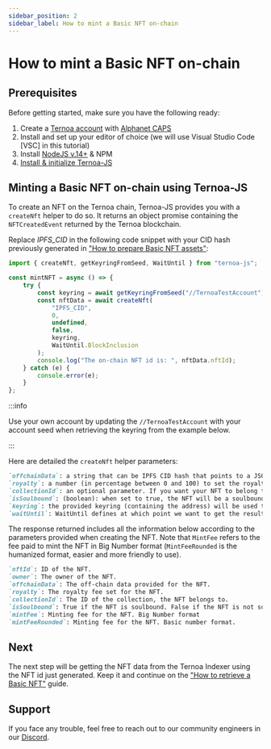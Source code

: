 ```yaml
---
sidebar_position: 2
sidebar_label: How to mint a Basic NFT on-chain
---
```


# How to mint a Basic NFT on-chain

## Prerequisites

Before getting started, make sure you have the following ready:

1. Create a [Ternoa account](/for-developers/get-started/create-account) with [Alphanet CAPS](/for-developers/get-started/create-account#step-2-get-some-free-test-caps-tokens)
2. Install and set up your editor of choice (we will use Visual Studio Code [VSC] in this tutorial)
3. Install [NodeJS v.14+](https://nodejs.org/en/download/) & NPM
4. [Install & initialize Ternoa-JS](/for-developers/get-started/install-ternoa-js)

## Minting a Basic NFT on-chain using Ternoa-JS

To create an NFT on the Ternoa chain, Ternoa-JS provides you with a `createNft` helper to do so. It returns an object promise containing the `NFTCreatedEvent` returned by the Ternoa blockchain.

Replace _IPFS_CID_ in the following code snippet with your CID hash previously generated in ["How to prepare Basic NFT assets"](/for-developers/guides/NFT/basic-NFT/prepare-assets):

```typescript showLineNumbers
import { createNft, getKeyringFromSeed, WaitUntil } from "ternoa-js";

const mintNFT = async () => {
	try {
		const keyring = await getKeyringFromSeed("//TernoaTestAccount");
		const nftData = await createNft(
			"IPFS_CID",
			0,
			undefined,
			false,
			keyring,
			WaitUntil.BlockInclusion
		);
		console.log("The on-chain NFT id is: ", nftData.nftId);
	} catch (e) {
		console.error(e);
	}
};
```

:::info

Use your own account by updating the `//TernoaTestAccount` with your account seed when retrieving the keyring from the example below.

:::

Here are detailed the `createNft` helper parameters:

```markdown
`offchainData`: a string that can be IPFS CID hash that points to a JSON file, a plain text, a small JSON string, or a link to either a static or a dynamic file.
`royalty`: a number (in percentage between 0 and 100) to set the royalties taken by the owner for each NFT sale.
`collectionId`: an optional parameter. If you want your NFT to belong to a collection, add the collection id here otherwise keep it undefined.
`isSoulbound`: (boolean): when set to true, the NFT will be a soulbound NFT. The default is false.
`keyring`: the provided keyring (containing the address) will be used to sign the transaction and pay the execution fee.
`waitUntil`: WaitUntil defines at which point we want to get the results of the transaction execution: BlockInclusion or BlockFinalization.
```

The response returned includes all the information below according to the parameters provided when creating the NFT. Note that `MintFee` refers to the fee paid to mint the NFT in Big Number format (`MintFeeRounded` is the humanized format, easier and more friendly to use).

```markdown
`nftId`: ID of the NFT.
`owner`: The owner of the NFT.
`offchainData`: The off-chain data provided for the NFT.
`royalty`: The royalty fee set for the NFT.
`collectionId`: The ID of the collection, the NFT belongs to.
`isSoulbound`: True if the NFT is soulbound. False if the NFT is not soulbound.
`mintFee`: Minting fee for the NFT. Big Number format
`mintFeeRounded`: Minting fee for the NFT. Basic number format.
```

## Next

The next step will be getting the NFT data from the Ternoa Indexer using the NFT id just generated. Keep it and continue on the ["How to retrieve a Basic NFT"](/for-developers/guides/NFT/basic-NFT/get-NFT) guide.

## Support

If you face any trouble, feel free to reach out to our community engineers in our [Discord](https://discord.gg/fUmBkPpnRu).
